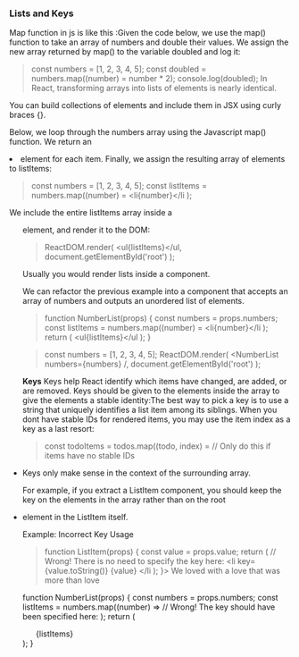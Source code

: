### Lists and Keys

Map function in js is like this :Given the code below, we use the map() function to take an array of numbers and double their values. We assign the new array returned by map() to the variable doubled and log it:

> const numbers = [1, 2, 3, 4, 5];
const doubled = numbers.map((number) = number * 2);
console.log(doubled);
In React, transforming arrays into lists of elements is nearly identical.

You can build collections of elements and include them in JSX using curly braces {}.

Below, we loop through the numbers array using the Javascript map() function. We return an <li> element for each item. Finally, we assign the resulting array of elements to listItems:

> const numbers = [1, 2, 3, 4, 5];
const listItems = numbers.map((number) =
  <li{number}</li
);

We include the entire listItems array inside a <ul> element, and render it to the DOM:

> ReactDOM.render(
  <ul{listItems}</ul,
  document.getElementById('root')
);

Usually you would render lists inside a component.

We can refactor the previous example into a component that accepts an array of numbers and outputs an unordered list of elements.

> function NumberList(props) {
  const numbers = props.numbers;
  const listItems = numbers.map((number) =
    <li{number}</li
  );
  return (
    <ul{listItems}</ul
  );
}

> const numbers = [1, 2, 3, 4, 5];
ReactDOM.render(
  <NumberList numbers={numbers} /,
  document.getElementById('root')
);


**Keys**
Keys help React identify which items have changed, are added, or are removed. Keys should be given to the elements inside the array to give the elements a stable identity:The best way to pick a key is to use a string that uniquely identifies a list item among its siblings. When you dont have stable IDs for rendered items, you may use the item index as a key as a last resort:

> const todoItems = todos.map((todo, index) =
  // Only do this if items have no stable IDs
  <li key={index}
    {todo.text}
  </li
);

Keys only make sense in the context of the surrounding array.

For example, if you extract a ListItem component, you should keep the key on the <ListItem /> elements in the array rather than on the root <li> element in the ListItem itself.

Example: Incorrect Key Usage

> function ListItem(props) {
  const value = props.value;
  return (
    // Wrong! There is no need to specify the key here:
    <li key={value.toString()}
      {value}
    </li
  );
}> We loved with a love that was more than love



function NumberList(props) {
  const numbers = props.numbers;
  const listItems = numbers.map((number) =>
    // Wrong! The key should have been specified here:
    <ListItem value={number} />
  );
  return (
    <ul>
      {listItems}
    </ul>
  );
}
